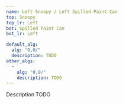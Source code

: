 ```yaml
---
name: Left Snoopy / Left Spilled Paint Can
top: Snoopy
top_lr: Left
bot: Spilled Paint Can
bot_lr: Left

default_alg:
  alg: "0,0/"
  description: TODO
other_algs:
  -
    alg: "0,0/"
    description: TODO
---
```


Description TODO

